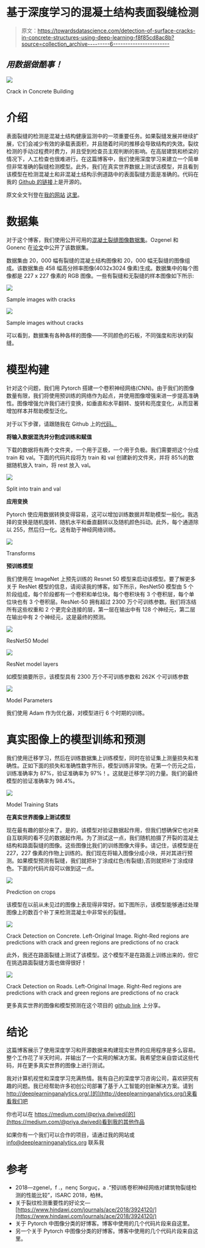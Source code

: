 # 基于深度学习的混凝土结构表面裂缝检测

> 原文：<https://towardsdatascience.com/detection-of-surface-cracks-in-concrete-structures-using-deep-learning-f8f85cd8ac8b?source=collection_archive---------6----------------------->

## *用数据做酷事！*

![](img/99abdea9e8de8e3b3cd27694dd16a539.png)

Crack in Concrete Building

# 介绍

表面裂缝的检测是混凝土结构健康监测中的一项重要任务。如果裂缝发展并继续扩展，它们会减少有效的承载表面积，并且随着时间的推移会导致结构的失效。裂纹检测的手动过程费时费力，并且受到检查员主观判断的影响。在高层建筑和桥梁的情况下，人工检查也很难进行。在这篇博客中，我们使用深度学习来建立一个简单但非常准确的裂缝检测模型。此外，我们在真实世界数据上测试该模型，并且看到该模型在检测混凝土和非混凝土结构示例道路中的表面裂缝方面是准确的。代码在我的 [Github 的链接](https://github.com/priya-dwivedi/Deep-Learning/tree/master/crack_detection)上是开源的。

原文全文刊登在[我的网站](https://deeplearninganalytics.org) [这里](https://deeplearninganalytics.org/detection-of-surface-cracks-in-concrete-structures-using-deep-learning/)。

# 数据集

对于这个博客，我们使用公开可用的[混凝土裂缝图像数据集](https://data.mendeley.com/datasets/5y9wdsg2zt/2)。Ozgenel 和 Gonenc 在[论文](https://www.researchgate.net/publication/326676263_Performance_Comparison_of_Pretrained_Convolutional_Neural_Networks_on_Crack_Detection_in_Buildings)中公开了该数据集。

数据集由 20，000 幅有裂缝的混凝土结构图像和 20，000 幅无裂缝的图像组成。该数据集由 458 幅高分辨率图像(4032x3024 像素)生成。数据集中的每个图像都是 227 x 227 像素的 RGB 图像。一些有裂缝和无裂缝的样本图像如下所示:

![](img/346132342497fe32f63b4cd20a2d7bf7.png)

Sample images with cracks

![](img/12a3932b7a22dee1911cf1421607a93f.png)

Sample images without cracks

可以看到，数据集有各种各样的图像——不同颜色的石板，不同强度和形状的裂缝。

# 模型构建

针对这个问题，我们用 Pytorch 搭建一个卷积神经网络(CNN)。由于我们的图像数量有限，我们将使用预训练的网络作为起点，并使用图像增强来进一步提高准确性。图像增强允许我们进行变换，如垂直和水平翻转、旋转和亮度变化，从而显著增加样本并帮助模型泛化。

对于以下步骤，请跟随我在 Github 上的[代码。](https://github.com/priya-dwivedi/Deep-Learning/blob/master/crack_detection/Crack%20Detection%20Model.ipynb)

**将输入数据混洗并分割成训练和赋值**

下载的数据将有两个文件夹，一个用于正极，一个用于负极。我们需要把这个分成 train 和 val。下面的代码片段将为 train 和 val 创建新的文件夹，并将 85%的数据随机放入 train，将 rest 放入 val。

![](img/d3de9d6dda6ce11f56526edd47270678.png)

Split into train and val

**应用变换**

Pytorch 使应用数据转换变得容易，这可以增加训练数据并帮助模型一般化。我选择的变换是随机旋转、随机水平和垂直翻转以及随机颜色抖动。此外，每个通道除以 255，然后归一化。这有助于神经网络训练。

![](img/d5099e14442b3e693a286ae3d8171e47.png)

Transforms

**预训练模型**

我们使用在 ImageNet 上预先训练的 Resnet 50 模型来启动该模型。要了解更多关于 ResNet 模型的信息，请阅读我的博客。如下所示，ResNet50 模型由 5 个阶段组成，每个阶段都有一个卷积和单位块。每个卷积块有 3 个卷积层，每个单位块也有 3 个卷积层。ResNet-50 拥有超过 2300 万个可训练参数。我们将冻结所有这些权重和 2 个更完全连接的层，第一层在输出中有 128 个神经元，第二层在输出中有 2 个神经元，这是最终的预测。

![](img/4b0a17e6f3496845b9357d0ea2548ce0.png)

ResNet50 Model

![](img/4c9872d4b9bea10ec089c1f256865403.png)

ResNet model layers

如模型摘要所示，该模型具有 2300 万个不可训练参数和 262K 个可训练参数

![](img/69396e52e041ed459c6aafb3396e15ac.png)

Model Parameters

我们使用 Adam 作为优化器，对模型进行 6 个时期的训练。

# 真实图像上的模型训练和预测

我们使用迁移学习，然后在训练数据集上训练模型，同时在验证集上测量损失和准确性。正如下面的损失和准确性数字所示，模型训练非常快。在第一个历元之后，训练准确率为 87%，验证准确率为 97%！。这就是迁移学习的力量。我们的最终模型的验证准确率为 98.4%。

![](img/665afaac0c5f9242225949085e4f0fac.png)

Model Training Stats

**在真实世界图像上测试模型**

现在最有趣的部分来了。是的，该模型对验证数据起作用，但我们想确保它也对来自互联网的看不见的数据起作用。为了测试这一点，我们随机拍摄了开裂的混凝土结构和路面裂缝的图像。这些图像比我们的训练图像大得多。请记住，该模型是在 227，227 像素的作物上训练的。我们现在将输入图像分成小块，并对其进行预测。如果模型预测有裂缝，我们就把补丁涂成红色(有裂缝),否则就把补丁涂成绿色。下面的代码片段可以做到这一点。

![](img/b75e47bec7dae007b58a2729e926afb1.png)

Prediction on crops

该模型在以前从未见过的图像上表现得非常好。如下图所示，该模型能够通过处理图像上的数百个补丁来检测混凝土中非常长的裂缝。

![](img/170985f5587d62b430d85bb8d4bf1da8.png)

Crack Detection on Concrete. Left-Original Image. Right-Red regions are predictions with crack and green regions are predictions of no crack

此外，我还在路面裂缝上测试了该模型。这个模型不是在路面上训练出来的，但它在挑选路面裂缝方面也做得很好！

![](img/cdca4d53f47c5b91ffd37d8a8b281025.png)

Crack Detection on Roads. Left-Original Image. Right-Red regions are predictions with crack and green regions are predictions of no crack

更多真实世界的图像和模型预测在这个项目的 [github link](https://github.com/priya-dwivedi/Deep-Learning/tree/master/crack_detection/real_images) 上分享。

# 结论

这篇博客展示了使用深度学习和开源数据来构建现实世界的应用程序是多么容易。整个工作花了半天时间，并输出了一个实用的解决方案。我希望您亲自尝试这些代码，并在更多真实世界的图像上进行测试。

我对计算机视觉和深度学习充满热情。我有自己的深度学习咨询公司，喜欢研究有趣的问题。我已经帮助许多初创公司部署了基于人工智能的创新解决方案。请到 http://deeplearninganalytics.org/.[的](http://deeplearninganalytics.org/)来看看我们吧

你也可以在 https://medium.com/@priya.dwivedi[的](https://medium.com/@priya.dwivedi)看到我的其他作品

如果你有一个我们可以合作的项目，请通过我的网站或 info@deeplearninganalytics.org 联系我

# 参考

*   2018—zgenel，f .，nenç Sorguç，a .“预训练卷积神经网络对建筑物裂缝检测的性能比较”，ISARC 2018，柏林。
*   关于裂纹检测重要性的好论文—[https://www.hindawi.com/journals/ace/2018/3924120/](https://www.hindawi.com/journals/ace/2018/3924120/)
*   关于 Pytorch 中图像分类的好博客。博客中使用的几个代码片段来自这里。
*   另一个关于 Pytorch 中图像分类的好博客。博客中使用的几个代码片段来自这里。